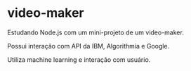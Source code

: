 # video-maker
Estudando Node.js com um mini-projeto de um video-maker. 

Possui interação com API da IBM, Algorithmia e Google. 

Utiliza machine learning e interação com usuário.
